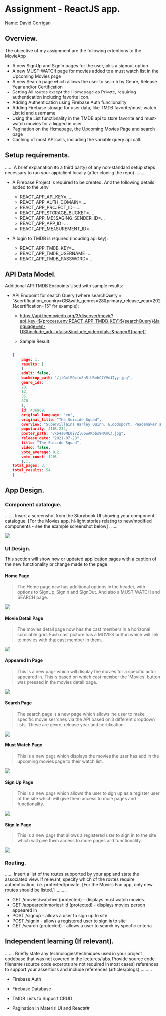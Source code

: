 # Assignment - ReactJS app.

Name: David Corrigan

## Overview.

The objective of my assignment are the following extentions to the MovieApp

+ A new SignUp and SignIn pages for the user, plus a signout option
+ A new MUST-WATCH page for movies added to a must watch list in the Upcoming Movies page
+ A new Search page which allows the user to search by Genre, Release Year and/or Certification
+ Setting All routes except the Homepage as Private, requiring authentication including favorite icon.
+ Adding Authentication using Firebase Auth functionality
+ Adding Firebase storage for user data, like TMDB favorite/must-watch List id and username
+ Using the List functionality in the TMDB api to store favorite and must-watch movies for a logged in user.
+ Pagination on the Homepage, the Upcoming Movies Page and search page
+ Caching of most API calls, including the variable query api call.



## Setup requirements.

...... A brief explanation (to a third party) of any non-standard setup steps necessary to run your app/client locally (after cloning the repo) ........

+ A Firebase Project is required to be created. And the following details added to the .env
    + REACT_APP_API_KEY=.....
    + REACT_APP_AUTH_DOMAIN=....
    + REACT_APP_PROJECT_ID=....
    + REACT_APP_STORAGE_BUCKET=....
    + REACT_APP_MESSAGING_SENDER_ID=...
    + REACT_APP_APP_ID=...
    + REACT_APP_MEASUREMENT_ID=...

+ A login to TMDB is required (incuding api key):
    + REACT_APP_TMDB_KEY=...
    + REACT_APP_TMDB_USERNAME=...
    + REACT_APP_TMDB_PASSWORD=...  


## API Data Model.

Additional API TMDB Endpoints Used with sample results:

+ API Endpoint for search Query (where searchQuery = "&certification_country=GB&with_genres=28&primary_release_year=2021&certification=15" for example): 

    + https://api.themoviedb.org/3/discover/movie?api_key=${process.env.REACT_APP_TMDB_KEY}${searchQuery}&language=en-US&include_adult=false&include_video=false&page=${page}`


    + Sample Result:

    ```json

    {
        page: 1,
        results: [
        {
        adult: false,
        backdrop_path: "/jlGmlFOcfo8n5tURmhC7YVd4Iyy.jpg",
        genre_ids: [
        28,
        12,
        35,
        878
        ],
        id: 436969,
        original_language: "en",
        original_title: "The Suicide Squad",
        overview: "Supervillains Harley Quinn, Bloodsport, Peacemaker and a collection of nutty cons at Belle Reve prison join the super-secret, super-shady Task Force X as they are dropped off at the remote, enemy-infused island of Corto Maltese.",
        popularity: 4168.234,
        poster_path: "/kb4s0ML0iVZlG6wAKbbs9NAm6X.jpg",
        release_date: "2021-07-28",
        title: "The Suicide Squad",
        video: false,
        vote_average: 8.2,
        vote_count: 1203
        },],
    total_pages: 3,
    total_results: 54
    }
    ```




## App Design.

### Component catalogue.

....... Insert a screenshot from the Storybook UI showing your component catalogue. [For the Movies app, hi-light stories relating to new/modified components - see the example screenshot below] .......

![][stories]

### UI Design.

This section will show new or updated application pages with a caption of the new functionality or change made to the page

#### Home Page

>The Home page now has additional options in the header, with options to SignUp, SignIn and SignOut. And also a MUST-WATCH and SEARCH page.

![][TheHomePage]


#### Movie Detail Page

>The movies detail page now has the cast members in a horizonal scrollable grid. Each cast picture has a MOVIES button which will link to movies with that cast member in them.

![][MovieDetailPage]


#### Appeared In Page

>This is a new page which will display the movies for a specific actor appeared in. This is based on which cast member the 'Movies' button was pressed in the movies detail page.

![][AppearedInPage]

#### Search Page
>The search page is a new page which allows the user to make specific movie searches via the API based on 3 different dropdown lists. These are genre, release year and certification.

![][SearchPage]

#### Must Watch Page
>This is a new page which displays the movies the user has add in the upcoming movies page to their watch list. 

![][MustWatchPage]

#### Sign Up Page
>This is a new page which allows the user to sign up as a register user of the site which will give them access to more pages and functionality.

![][SignUpPage]

#### Sign In Page
>This is a new page that allows a registered user to sign in to the site which will give them access to more pages and functionality.

![][SignInPage]

### Routing.

...... Insert a list of the routes supported by your app and state the associated view. If relevant, specify which of the routes require authentication, i.e. protected/private. [For the Movies Fan app, only new routes should be listed.] ......... 

+ GET   /movies/watched       (protected) - displays must watch movies.
+ GET   /appearedInmovies/:id (protected) - displays movies person appeared in
+ POST  /signup                           - allows a user to sign up to site.
+ POST  /signin                           - allows a registered user to sign in to site
+ GET   /search               (protected) - allows a user to search by specfic criteria


## Independent learning (If relevant).

....... Briefly state any technologies/techniques used in your project codebase that was not covered in the lectures/labs. Provide source code filename (source code excerpts are not required in most cases) references to support your assertions and include references (articles/blogs) ......... 
+ Firebase Auth


+ Firebase Database


+ TMDB Lists to Support CRUD


+ Pagination in Material UI and React##



[model]: ./images/data.jpg
[view]: ./images/view.png
[stories]: ./images/storybook.png
[MovieDetailPage]: ./images/MovieDetailPage.PNG
[MustWatchPage]: ./images/MustWatchPage.PNG
[SearchPage]: ./images/SearchPage.PNG
[SignInPage]: ./images/SignInPage.PNG
[SignUpPage]: ./images/SignUpPage.PNG
[AppearedInPage]: ./images/AppearedInPage.PNG
[TheHomePage]: ./images/HomePage.PNG



